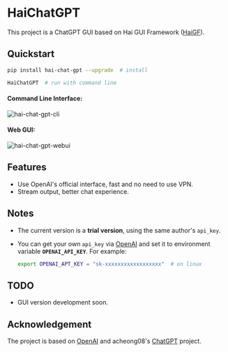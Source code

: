 
# HaiChatGPT

This project is a ChatGPT GUI based on Hai GUI Framework ([HaiGF](https://code.ihep.ac.cn/zdzhang/hai-gui-framework)).


## Quickstart

```bash
pip install hai-chat-gpt --upgrade  # install

HaiChatGPT  # run with command line
```

#### Command Line Interface:

![hai-chat-gpt-cli](https://zhangzhengde0225.github.io/images/blog/hai-chat-gpt_cli.png)

#### Web GUI:

![hai-chat-gpt-webui](https://zhangzhengde0225.github.io/images/blog/haichatgpt-web-gui.png)


## Features

+ Use OpenAI's official interface, fast and no need to use VPN.
+ Stream output, better chat experience.

## Notes

+ The current version is a **trial version**, using the same author's `api_key`.
+ You can get your own `api_key` via [OpenAI](www.openai.com) and set it to environment variable **`OPENAI_API_KEY`**. For example:
    
    ```bash
    export OPENAI_APT_KEY = "sk-xxxxxxxxxxxxxxxxxx"  # on linux
    ```

## TODO

+ GUI version development soon.




## Acknowledgement

The project is based on  [OpenAI](www.openai.com) and acheong08's [ChatGPT](https://github.com/acheong08/ChatGPT) project.




